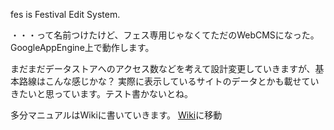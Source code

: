 fes is Festival Edit System.

・・・って名前つけたけど、フェス専用じゃなくてただのWebCMSになった。
GoogleAppEngine上で動作します。

まだまだデータストアへのアクセス数などを考えて設計変更していきますが、基本路線はこんな感じかな？
実際に表示しているサイトのデータとかも載せていきたいと思っています。テスト書かないとね。

多分マニュアルはWikiに書いていきます。 [Wiki](https://github.com/secondarykey/fes/wiki)に移動


